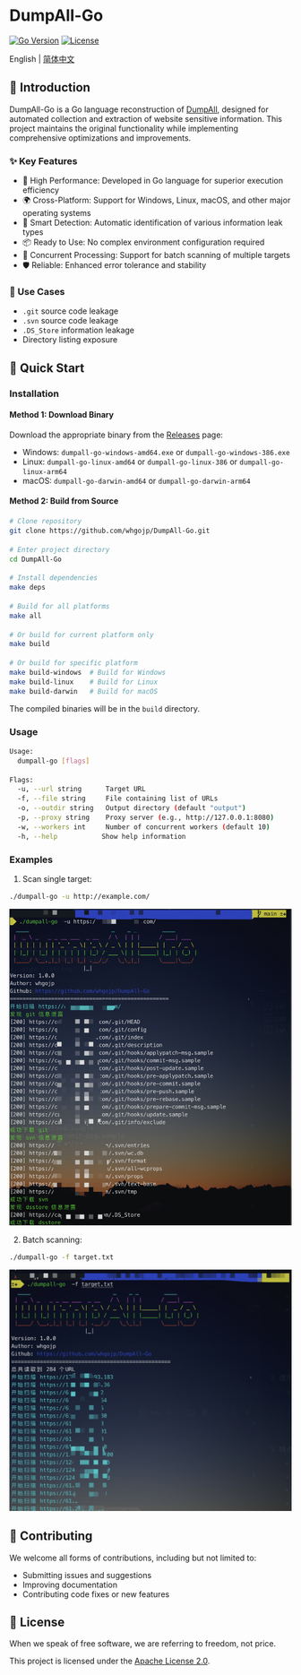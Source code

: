 # DumpAll-Go

[![Go Version](https://img.shields.io/github/go-mod/go-version/whgojp/DumpAll-Go)](https://github.com/whgojp/DumpAll-Go)
[![License](https://img.shields.io/badge/License-Apache%202.0-blue.svg)](LICENSE)

English | [简体中文](README.md)

## 📖 Introduction

DumpAll-Go is a Go language reconstruction of [DumpAll](https://github.com/0x727/DumpAll), designed for automated collection and extraction of website sensitive information. This project maintains the original functionality while implementing comprehensive optimizations and improvements.

### ✨ Key Features

- 🚀 High Performance: Developed in Go language for superior execution efficiency
- 🌍 Cross-Platform: Support for Windows, Linux, macOS, and other major operating systems
- 🎯 Smart Detection: Automatic identification of various information leak types
- 📦 Ready to Use: No complex environment configuration required
- 🔄 Concurrent Processing: Support for batch scanning of multiple targets
- 🛡️ Reliable: Enhanced error tolerance and stability

### 🎯 Use Cases

- `.git` source code leakage
- `.svn` source code leakage
- `.DS_Store` information leakage
- Directory listing exposure

## 🚀 Quick Start

### Installation

#### Method 1: Download Binary

Download the appropriate binary from the [Releases](https://github.com/whgojp/DumpAll-Go/releases) page:

- Windows: `dumpall-go-windows-amd64.exe` or `dumpall-go-windows-386.exe`
- Linux: `dumpall-go-linux-amd64` or `dumpall-go-linux-386` or `dumpall-go-linux-arm64`
- macOS: `dumpall-go-darwin-amd64` or `dumpall-go-darwin-arm64`

#### Method 2: Build from Source

```bash
# Clone repository
git clone https://github.com/whgojp/DumpAll-Go.git

# Enter project directory
cd DumpAll-Go

# Install dependencies
make deps

# Build for all platforms
make all

# Or build for current platform only
make build

# Or build for specific platform
make build-windows  # Build for Windows
make build-linux    # Build for Linux
make build-darwin   # Build for macOS
```

The compiled binaries will be in the `build` directory.

### Usage

```bash
Usage:
  dumpall-go [flags]

Flags:
  -u, --url string      Target URL
  -f, --file string     File containing list of URLs
  -o, --outdir string   Output directory (default "output")
  -p, --proxy string    Proxy server (e.g., http://127.0.0.1:8080)
  -w, --workers int     Number of concurrent workers (default 10)
  -h, --help           Show help information
```

### Examples

1. Scan single target:
```bash
./dumpall-go -u http://example.com/
```

![Single Target Scan](./pic/url.png)

2. Batch scanning:
```bash
./dumpall-go -f target.txt
```

![Batch Scanning](./pic/file.png)

## 🤝 Contributing

We welcome all forms of contributions, including but not limited to:

- Submitting issues and suggestions
- Improving documentation
- Contributing code fixes or new features

## 📄 License

When we speak of free software, we are referring to freedom, not price.

This project is licensed under the [Apache License 2.0](LICENSE).
